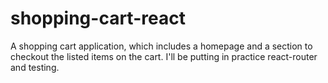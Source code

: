 # shopping-cart-react

A shopping cart application, which includes a homepage and a section to checkout the listed items on the cart. I'll be putting in practice react-router and testing.
